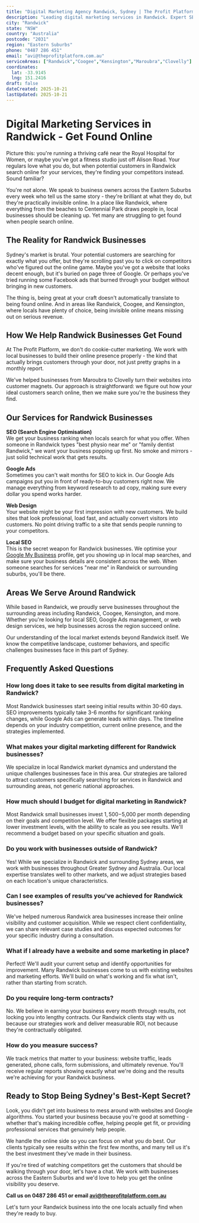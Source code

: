 ```yaml
---
title: "Digital Marketing Agency Randwick, Sydney | The Profit Platform"
description: "Leading digital marketing services in Randwick. Expert SEO, Google Ads & web design for Eastern Suburbs businesses. Call 0487 286 451 for a free consultation."
city: "Randwick"
state: "NSW"
country: "Australia"
postcode: "2031"
region: "Eastern Suburbs"
phone: "0487 286 451"
email: "avi@theprofitplatform.com.au"
serviceAreas: ["Randwick","Coogee","Kensington","Maroubra","Clovelly"]
coordinates:
  lat: -33.9145
  lng: 151.2416
draft: false
dateCreated: 2025-10-21
lastUpdated: 2025-10-21
---
```


<script type="application/ld+json">
{
  "@context": "https://schema.org",
  "@type": "LocalBusiness",
  "@id": "https://theprofitplatform.com.au/locations/randwick/",
  "name": "The Profit Platform",
  "description": "Leading digital marketing services in Randwick. Expert SEO, Google Ads & web design for Eastern Suburbs businesses. Call 0487 286 451 for a free consultation.",
  "url": "https://theprofitplatform.com.au/locations/randwick/",
  "telephone": "0487 286 451",
  "email": "avi@theprofitplatform.com.au",
  "address": {
    "@type": "PostalAddress",
    "addressLocality": "Randwick",
    "addressRegion": "NSW",
    "postalCode": "2031",
    "addressCountry": "AU"
  },
  "areaServed": {
    "@type": "City",
    "name": "Randwick"
  },
  "priceRange": "$$",
  "openingHours": "Mo-Fr 09:00-18:00",
  "sameAs": [
    "https://www.facebook.com/theprofitplatform",
    "https://www.linkedin.com/company/theprofitplatform",
    "https://twitter.com/profitplatform"
  ],
  "geo": {
    "@type": "GeoCoordinates"
  }
}
</script>


# Digital Marketing Services in Randwick - Get Found Online

Picture this: you're running a thriving café near the Royal Hospital for Women, or maybe you've got a fitness studio just off Alison Road. Your regulars love what you do, but when potential customers in Randwick search online for your services, they're finding your competitors instead. Sound familiar?

You're not alone. We speak to business owners across the Eastern Suburbs every week who tell us the same story - they're brilliant at what they do, but they're practically invisible online. In a place like Randwick, where everything from the beaches to Centennial Park draws people in, local businesses should be cleaning up. Yet many are struggling to get found when people search online.

## The Reality for Randwick Businesses

Sydney's market is brutal. Your potential customers are searching for exactly what you offer, but they're scrolling past you to click on competitors who've figured out the online game. Maybe you've got a website that looks decent enough, but it's buried on page three of Google. Or perhaps you've tried running some Facebook ads that burned through your budget without bringing in new customers.

The thing is, being great at your craft doesn't automatically translate to being found online. And in areas like Randwick, Coogee, and Kensington, where locals have plenty of choice, being invisible online means missing out on serious revenue.

## How We Help Randwick Businesses Get Found

At The Profit Platform, we don't do cookie-cutter marketing. We work with local businesses to build their online presence properly - the kind that actually brings customers through your door, not just pretty graphs in a monthly report.

We've helped businesses from Maroubra to Clovelly turn their websites into customer magnets. Our approach is straightforward: we figure out how your ideal customers search online, then we make sure you're the business they find.

## Our Services for Randwick Businesses

**SEO (Search Engine Optimisation)**  
We get your business ranking when locals search for what you offer. When someone in Randwick types "best physio near me" or "family dentist Randwick," we want your business popping up first. No smoke and mirrors - just solid technical work that gets results.

**Google Ads**  
Sometimes you can't wait months for SEO to kick in. Our Google Ads campaigns put you in front of ready-to-buy customers right now. We manage everything from keyword research to ad copy, making sure every dollar you spend works harder.

**Web Design**  
Your website might be your first impression with new customers. We build sites that look professional, load fast, and actually convert visitors into customers. No point driving traffic to a site that sends people running to your competitors.

**Local SEO**  
This is the secret weapon for Randwick businesses. We optimise your [Google My Business](/blog/how-to-optimise-your-google-business-profile-for-sydney-local-search-in-2025/) profile, get you showing up in local map searches, and make sure your business details are consistent across the web. When someone searches for services "near me" in Randwick or surrounding suburbs, you'll be there.


## Areas We Serve Around Randwick

While based in Randwick, we proudly serve businesses throughout the surrounding areas including Randwick, Coogee, Kensington, and more. Whether you're looking for local SEO, Google Ads management, or web design services, we help businesses across the region succeed online.

Our understanding of the local market extends beyond Randwick itself. We know the competitive landscape, customer behaviors, and specific challenges businesses face in this part of Sydney.


## Frequently Asked Questions

### How long does it take to see results from digital marketing in Randwick?

Most Randwick businesses start seeing initial results within 30-60 days. SEO improvements typically take 3-6 months for significant ranking changes, while Google Ads can generate leads within days. The timeline depends on your industry competition, current online presence, and the strategies implemented.

### What makes your digital marketing different for Randwick businesses?

We specialize in local Randwick market dynamics and understand the unique challenges businesses face in this area. Our strategies are tailored to attract customers specifically searching for services in Randwick and surrounding areas, not generic national approaches.

### How much should I budget for digital marketing in Randwick?

Most Randwick small businesses invest $1,500-$5,000 per month depending on their goals and competition level. We offer flexible packages starting at lower investment levels, with the ability to scale as you see results. We'll recommend a budget based on your specific situation and goals.

### Do you work with businesses outside of Randwick?

Yes! While we specialize in Randwick and surrounding Sydney areas, we work with businesses throughout Greater Sydney and Australia. Our local expertise translates well to other markets, and we adjust strategies based on each location's unique characteristics.

### Can I see examples of results you've achieved for Randwick businesses?

We've helped numerous Randwick area businesses increase their online visibility and customer acquisition. While we respect client confidentiality, we can share relevant case studies and discuss expected outcomes for your specific industry during a consultation.

### What if I already have a website and some marketing in place?

Perfect! We'll audit your current setup and identify opportunities for improvement. Many Randwick businesses come to us with existing websites and marketing efforts. We'll build on what's working and fix what isn't, rather than starting from scratch.

### Do you require long-term contracts?

No. We believe in earning your business every month through results, not locking you into lengthy contracts. Our Randwick clients stay with us because our strategies work and deliver measurable ROI, not because they're contractually obligated.

### How do you measure success?

We track metrics that matter to your business: website traffic, leads generated, phone calls, form submissions, and ultimately revenue. You'll receive regular reports showing exactly what we're doing and the results we're achieving for your Randwick business.

## Ready to Stop Being Sydney's Best-Kept Secret?

Look, you didn't get into business to mess around with websites and Google algorithms. You started your business because you're good at something - whether that's making incredible coffee, helping people get fit, or providing professional services that genuinely help people.

We handle the online side so you can focus on what you do best. Our clients typically see results within the first few months, and many tell us it's the best investment they've made in their business.

If you're tired of watching competitors get the customers that should be walking through your door, let's have a chat. We work with businesses across the Eastern Suburbs and we'd love to help you get the online visibility you deserve.

**Call us on 0487 286 451 or email avi@theprofitplatform.com.au**

Let's turn your Randwick business into the one locals actually find when they're ready to buy.